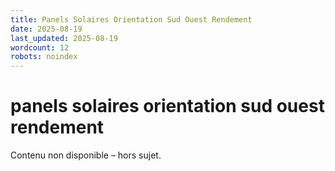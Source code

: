 ```yaml
---
title: Panels Solaires Orientation Sud Ouest Rendement
date: 2025-08-19
last_updated: 2025-08-19
wordcount: 12
robots: noindex
---
```


# panels solaires orientation sud ouest rendement

Contenu non disponible – hors sujet.